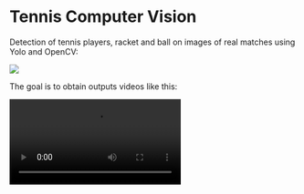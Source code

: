 # Tennis Computer Vision

Detection of tennis players, racket and ball on images of real matches using Yolo and OpenCV:

![](https://github.com/Adib-Habbou/tennis-detection-yolo/blob/main/output%20images/detection5.png)

The goal is to obtain outputs videos like this:

![](https://github.com/Adib-Habbou/portfolio/blob/main/videos/output-video.mp4)

